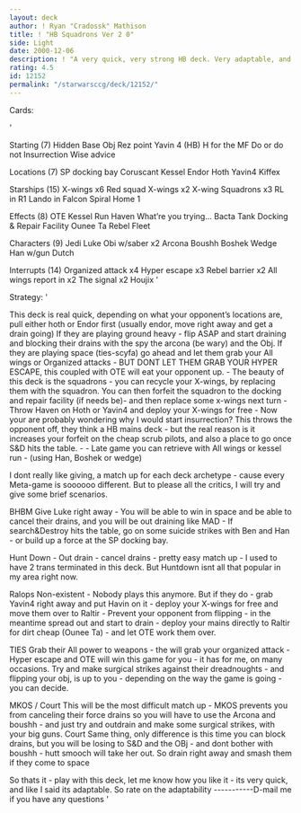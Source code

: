 ```yaml
---
layout: deck
author: ! Ryan "Cradossk" Mathison
title: ! "HB Squadrons Ver 2 0"
side: Light
date: 2000-12-06
description: ! "A very quick, very strong HB deck. Very adaptable, and can play with the best"
rating: 4.5
id: 12152
permalink: "/starwarsccg/deck/12152/"
---
```

Cards: 

'

Starting (7)
Hidden Base Obj
Rez point
Yavin 4 (HB)
H for the MF
Do or do not
Insurrection
Wise advice

Locations (7)
SP docking bay
Coruscant
Kessel
Endor
Hoth
Yavin4
Kiffex

Starships (15)
X-wings x6
Red squad X-wings x2
X-wing Squadrons x3
RL in R1
Lando in Falcon
Spiral
Home 1

Effects (8)
OTE
Kessel Run
Haven
What’re you trying...
Bacta Tank
Docking & Repair Facility
Ounee Ta
Rebel Fleet

Characters (9)
Jedi Luke
Obi w/saber x2
Arcona
Boushh
Boshek
Wedge
Han w/gun
Dutch

Interrupts (14)
Organized attack x4
Hyper escape x3
Rebel barrier x2
All wings report in x2
The signal x2
Houjix '

Strategy: '

This deck is real quick, depending on what your opponent’s locations are, pull either hoth or Endor first (usually endor, move right away and get a drain going) If they are playing ground heavy - flip ASAP and start draining and blocking their drains with the spy the arcona (be wary) and the Obj. If they are playing space (ties-scyfa) go ahead and let them grab your All wings or Organized attacks - BUT DONT LET THEM GRAB YOUR HYPER ESCAPE, this coupled with OTE will eat your opponent up. - The beauty of this deck is the squadrons - you can recycle your X-wings, by replacing them with the squadron. You can then forfeit the squadron to the docking and repair facility (if needs be)- and then replace some x-wings next turn - Throw Haven on Hoth or Yavin4 and deploy your X-wings for free - Now your are probably wondering why I would start insurrection? This throws the opponent off, they think a HB mains deck - but the real reason is it increases your forfeit on the cheap scrub pilots, and also a place to go once S&D hits the table. - - Late game you can retrieve with All wings or kessel run - (using Han, Boshek or wedge)

I dont really like giving, a match up for each deck archetype - cause every Meta-game is soooooo different.
But to please all the critics, I will try and give some brief scenarios.



BHBM Give Luke right away - You will be able to win in space and be able to cancel their drains, and you will be out draining like MAD - If search&Destroy hits the table, go on some suicide strikes with Ben and Han - or build up a force at the SP docking bay.

Hunt Down - Out drain - cancel drains - pretty easy match up - I used to have 2 trans terminated in this deck. But Huntdown isnt all that popular in my area right now.

Ralops  Non-existent  - Nobody plays this anymore. But if they do - grab Yavin4 right away and put Havin on it - deploy your X-wings for free and move them over to Raltir - Prevent your opponent from flipping - in the meantime spread out and start to drain - deploy your mains directly to Raltir for dirt cheap (Ounee Ta) - and let OTE work them over.

TIES  Grab their All power to weapons - the will grab your organized attack - Hyper escape and OTE will win this game for you - it has for me, on many occasions. Try and make surgical strikes against their dreadnoughts - and flipping your obj, is up to you - depending on the way the game is going - you can decide.

MKOS / Court This will be the most difficult match up - MKOS prevents you from canceling their force drains so you will have to use the Arcona and boushh - and just try and outdrain and make some surgical strikes, with your big guns.
	Court Same thing, only difference is this time you can block drains, but you will be losing to S&D 	and the OBj - and dont bother with boushh - hutt smooch will take her out. So drain right away	and smash them if they come to space

So thats it - play with this deck, let me know how you like it - its very quick, and like I said its adaptable. So rate on the adaptability  -----------D-mail me if you have any questions
'
